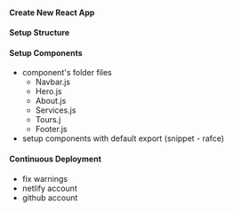 #### Create New React App

#### Setup Structure

#### Setup Components

- component's folder files
  - Navbar.js
  - Hero.js
  - About.js
  - Services.js
  - Tours.j
  - Footer.js
- setup components with default export (snippet - rafce)

#### Continuous Deployment

- fix warnings
- netlify account
- github account
